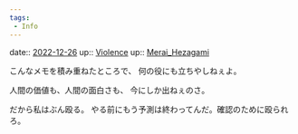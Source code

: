 ```yaml
---
tags:
 - Info
---
```


date:: [2022-12-26](/Daily_Note/2022-12-26.md)
up:: [Violence](../Bar/Novel/Topics/Violence.md)
up:: [Merai_Hezagami](../Bar/Novel/Nacaria/Merai_Hezagami.md)

こんなメモを積み重ねたところで、
何の役にも立ちやしねぇよ。

人間の価値も、人間の面白さも、
今にしか出ねぇのさ。

だから私はぶん殴る。
やる前にもう予測は終わってんだ。確認のために殴られろ。